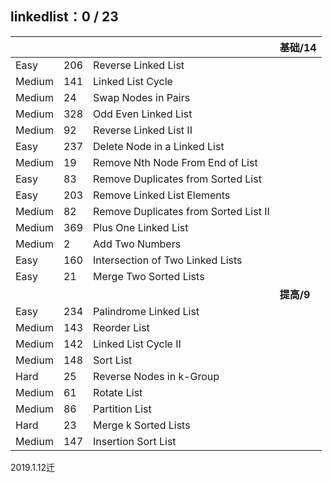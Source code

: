 
## linkedlist：0 / 23

|     |     |     |  基础/14  |
| --- | --- | --- | --- |
| Easy |206|    Reverse Linked List|
| Medium |141|    Linked List Cycle|
| Medium |24  |Swap Nodes in Pairs|
| Medium |328|    Odd Even Linked List|
| Medium |92  |Reverse Linked List II|
| Easy |237|    Delete Node in a Linked List|
| Medium |19  |Remove Nth Node From End of List|
| Easy |83  |Remove Duplicates from Sorted List|
| Easy |203|    Remove Linked List Elements|
| Medium |82  |Remove Duplicates from Sorted List II|
| Medium |369|    Plus One Linked List|
| Medium |2   |Add Two Numbers|
| Easy |160|    Intersection of Two Linked Lists|
| Easy |21  |Merge Two Sorted Lists|
|     |     |     |  **提高/9**  |
| Easy |234|    Palindrome Linked List|
| Medium |143|    Reorder List|
| Medium |142|    Linked List Cycle II|
| Medium |148|    Sort List|
| Hard |25  |Reverse Nodes in k-Group|
| Medium |61  |Rotate List|
| Medium |86  |Partition List|
| Hard |23  |Merge k Sorted Lists|
| Medium |147|    Insertion Sort List|

2019.1.12迁
